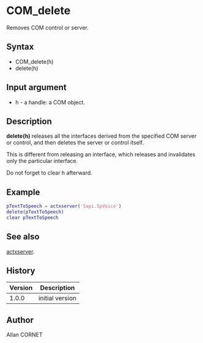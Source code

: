 # COM_delete

Removes COM control or server.

## Syntax

- COM_delete(h)
- delete(h)

## Input argument

- h - a handle: a COM object.

## Description

  <p><b>delete(h)</b> releases all the interfaces derived from the specified COM server or control, and then deletes the server or control itself.</p>
  <p> This is different from releasing an interface, which releases and invalidates only the particular interface.</p>
  <p>Do not forget to clear h afterward.</p>

## Example

```matlab
pTextToSpeech = actxserver('Sapi.SpVoice')
delete(pTextToSpeech)
clear pTextToSpeech
```

## See also

[actxserver](actxserver.md).

## History

| Version | Description     |
| ------- | --------------- |
| 1.0.0   | initial version |

## Author

Allan CORNET
